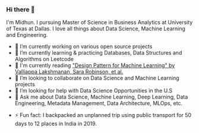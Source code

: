 ### Hi there 👋

I'm Midhun. I pursuing Master of Science in Business Analytics at University of Texas at Dallas. I love all things about Data Science, Machine Learning and Engineering.


- 🔭 I’m currently working on various open source projects
- 🌱 I’m currently learning & practicing Databases, Data Structures and Algorithms on Leetcode
- 📖 I'm currently reading ["Design Pattern for Machine Learning" by Valliappa Lakshmanan, Sara Robinson, et al.](https://www.amazon.com/Machine-Learning-Design-Patterns-Preparation/dp/1098115783)
- 👯 I’m looking to collaborate on Data Science and Machine Learning projects
- 🤔 I’m looking for help with Data Science Opportunities in the U.S
- 💬 Ask me about Data Science, Machine Learning, Deep Learning, Data Engineering, Metadata Management, Data Architecture, MLOps, etc.
<!-- - 📫 How to reach me: through mail -->
<!-- - 😄 Pronouns: ... -->
- ⚡ Fun fact: I backpacked an unplanned trip using public transport for 50 days to 12 places in India in 2019. 
